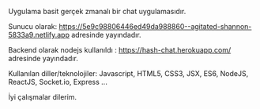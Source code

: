 Uygulama basit gerçek zmanalı bir chat uygulamasıdır.

Sunucu olarak: https://5e9c98806446ed49da988860--agitated-shannon-5833a9.netlify.app adresinde yayındadır.

Backend olarak nodejs kullanıldı : https://hash-chat.herokuapp.com/ adresinde yayındadır.

Kullanılan diller/teknolojiler: Javascript, HTML5, CSS3, JSX, ES6, NodeJS, ReactJS, Socket.io, Express ...

İyi çalışmalar dilerim.


